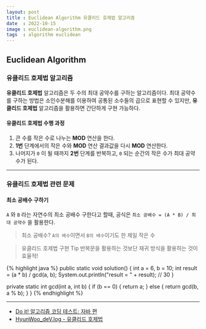 ```yaml
---
layout: post
title : Euclidean Algorithm 유클리드 호제법 알고리즘
date  : 2022-10-15
image : euclidean-algorithm.png
tags  : algorithm euclidean
---
```


## Euclidean Algorithm
### 유클리드 호제법 알고리즘
**유클리드 호제법** 알고리즘은 두 수의 최대 공약수를 구하는 알고리즘이다. 최대 공약수를 구하는 방법은 소인수분해를 이용하여 공통된 소수들의 곱으로 표현할 수 있지만, **유클리드 호제법** 알고리즘을 활용하면 간단하게 구현 가능하다.

#### 유클리드 호제법 수행 과정
1. 큰 수를 작은 수로 나누는 **MOD** 연산을 한다.
2. **1번** 단계에서의 작은 수와 **MOD** 연산 결과값을 다시 **MOD** 연산한다.
3. 나머지가 `0` 이 될 때까지 **2번** 단계를 반복하고, `0` 되는 순간의 작은 수가 최대 공약수가 된다.

---

### 유클리드 호제법 관련 문제
#### 최소 공배수 구하기
`A` 와 `B` 라는 자연수의 최소 공배수 구한다고 할때, 공식은 `최소 공배수 = (A * B) / 최대 공약수` 을 활용한다.

> 최소 공배수? `A의 배수`이면서 `B의 배수`이기도 한 제일 작은 수

> 유클리드 호제법 구현 Tip
> 반복문을 활용하는 것보단 재귀 방식을 활용하는 것이 효율적!

{% highlight java %}
public static void solution() {
    int a = 6, b = 10;
    int result = (a * b) / gcd(a, b);
    System.out.println("result = " + result);   // 30
}

private static int gcd(int a, int b) {
    if (b == 0) {
        return a;
    } else {
        return gcd(b, a % b);
    }
}
{% endhighlight %}


---

- [Do it! 알고리즘 코딩 테스트: 자바 편](http://www.kyobobook.co.kr/product)
- [HyunWoo_deV.log - 유클리드 호제법](https://velog.io/@l2hyunwoo/Algorithm-EuclideanAlgorithm)
